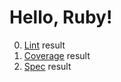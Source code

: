# Hello, Ruby! 

0. [Lint](https://dannysilence.github.io/hello-ruby/lint.html) result
1. [Coverage](https://dannysilence.github.io/hello-ruby/coverage.html) result
1. [Spec](https://dannysilence.github.io/hello-ruby/spec.html) result
